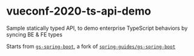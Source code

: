# vueconf-2020-ts-api-demo
Sample statically typed API, to demo enterprise TypeScript behaviors by syncing BE &amp; FE types

Starts from [`gs-spring-boot`](https://github.com/jackkoppa/gs-spring-boot), a fork of [`spring-guides/gs-spring-boot`](https://github.com/spring-guides/gs-spring-boot)
